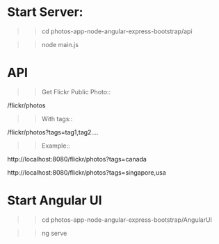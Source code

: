 # Start Server:

>> cd photos-app-node-angular-express-bootstrap/api

>> node main.js

# API 

>> Get Flickr Public Photo::

/flickr/photos

>> With tags::

/flickr/photos?tags=tag1,tag2....

>> Example::

http://localhost:8080/flickr/photos?tags=canada

http://localhost:8080/flickr/photos?tags=singapore,usa

# Start Angular UI

>> cd photos-app-node-angular-express-bootstrap/AngularUI

>> ng serve


